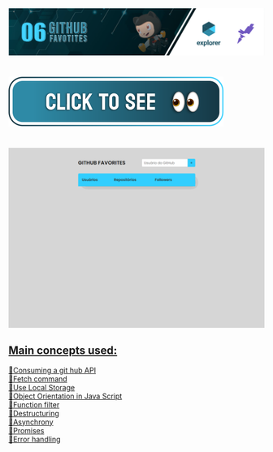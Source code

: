 <img src="https://github.com/jacksonMarcelinoFreitas/GitHub_API/blob/master/images/capa_readme.png"/>

#

<p style="align: center">
    <a href="https://jacksonmarcelinofreitas.github.io/GitHub_API/">
        <img src="https://github.com/jacksonMarcelinoFreitas/Focus_Timer_Challenge/blob/master/assets/button_to_see.png" alt="Button to see the project" 
    </a>
</p>

# 

<img width=1080 src="https://github.com/jacksonMarcelinoFreitas/GitHub_API/blob/master/images/project.gif"/>

## Main concepts used:

🔸Consuming a git hub API<br>
🔸Fetch command<br>
🔸Use Local Storage<br>
🔸Object Orientation in Java Script<br>
🔸Function filter<br>
🔸Destructuring<br>
🔸Asynchrony<br>
🔸Promises<br>
🔸Error handling<br>

